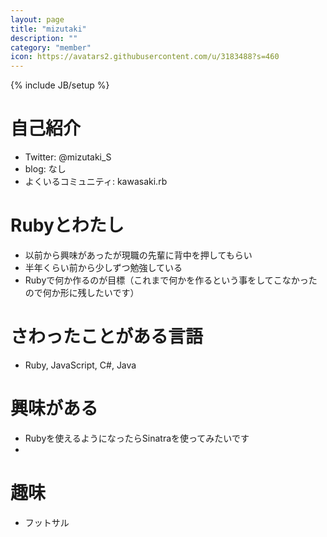 ```yaml
---
layout: page
title: "mizutaki"
description: ""
category: "member"
icon: https://avatars2.githubusercontent.com/u/3183488?s=460
---
```

{% include JB/setup %}

# 自己紹介

- Twitter: @mizutaki_S
- blog: なし
- よくいるコミュニティ: kawasaki.rb

# Rubyとわたし
- 以前から興味があったが現職の先輩に背中を押してもらい
- 半年くらい前から少しずつ勉強している
- Rubyで何か作るのが目標（これまで何かを作るという事をしてこなかったので何か形に残したいです）

# さわったことがある言語
- Ruby, JavaScript, C#, Java

# 興味がある
- Rubyを使えるようになったらSinatraを使ってみたいです
-

# 趣味
- フットサル
